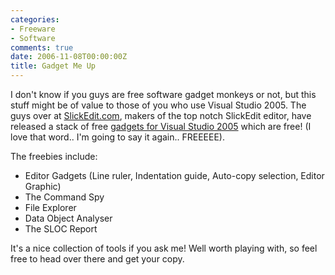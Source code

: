 ```yaml
---
categories:
- Freeware
- Software
comments: true
date: 2006-11-08T00:00:00Z
title: Gadget Me Up
---
```


I don't know if you guys are free software gadget monkeys or not, but this stuff might be of value to those of you who use Visual Studio 2005.  The guys over at <a href="http://www.slickedit.com/" title="SlickEdit">SlickEdit.com</a>, makers of the top notch SlickEdit editor, have released a stack of free <a href="http://www.slickedit.com/content/view/441" title="SlickEdit - SlickEdit Gadgets for Microsoft Visual Studio 2005">gadgets for Visual Studio 2005</a> which are free! (I love that word.. I'm going to say it again.. FREEEEE).

The freebies include:
<ul><li>Editor Gadgets (Line ruler, Indentation guide, Auto-copy selection, Editor Graphic)</li><li>The Command Spy</li><li>File Explorer</li><li>Data Object Analyser</li><li>The SLOC Report</li></ul>It's a nice collection of tools if you ask me! Well worth playing with, so feel free to head over there and get your copy.
